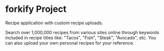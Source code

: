 # forkify Project

Recipe application with custom recipe uploads.

Search over 1,000,000 recipes from various sites online through keywords included in recipe titles like: "Tacos", "Fish", "Steak", "Avocado", etc. You can also upload your own personal recipes for your reference.

